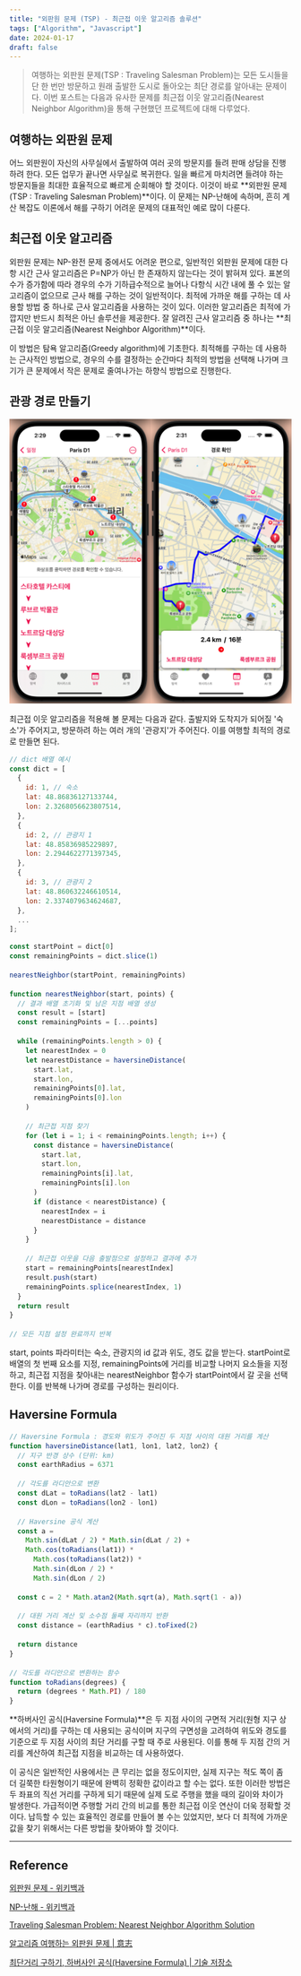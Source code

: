 ```yaml
---
title: "외판원 문제 (TSP) - 최근접 이웃 알고리즘 솔루션"
tags: ["Algorithm", "Javascript"]
date: 2024-01-17
draft: false
---
```


> 여행하는 외판원 문제(TSP : Traveling Salesman Problem)는 모든 도시들을 단 한 번만 방문하고 원래 출발한 도시로 돌아오는 최단 경로를 알아내는 문제이다. 이번 포스트는 다음과 유사한 문제를 최근접 이웃 알고리즘(Nearest Neighbor Algorithm)을 통해 구현했던 프로젝트에 대해 다루었다.

## 여행하는 외판원 문제

어느 외판원이 자신의 사무실에서 출발하여 여러 곳의 방문지를 들려 판매 상담을 진행하려 한다. 모든 업무가 끝나면 사무실로 복귀한다. 일을 빠르게 마치려면 들려야 하는 방문지들을 최대한 효율적으로 빠르게 순회해야 할 것이다. 이것이 바로 **외판원 문제(TSP : Traveling Salesman Problem)**이다. 이 문제는 NP-난해에 속하며, 흔히 계산 복잡도 이론에서 해를 구하기 어려운 문제의 대표적인 예로 많이 다룬다.

## 최근접 이웃 알고리즘

외판원 문제는 NP-완전 문제 중에서도 어려운 편으로, 일반적인 외판원 문제에 대한 다항 시간 근사 알고리즘은 P=NP가 아닌 한 존재하지 않는다는 것이 밝혀져 있다. 표본의 수가 증가함에 따라 경우의 수가 기하급수적으로 늘어나 다항식 시간 내에 풀 수 있는 알고리즘이 없으므로 근사 해를 구하는 것이 일반적이다. 최적에 가까운 해를 구하는 데 사용할 방법 중 하나로 근사 알고리즘을 사용하는 것이 있다. 이러한 알고리즘은 최적에 가깝지만 반드시 최적은 아닌 솔루션을 제공한다. 잘 알려진 근사 알고리즘 중 하나는 **최근접 이웃 알고리즘(Nearest Neighbor Algorithm)**이다.

이 방법은 탐욕 알고리즘(Greedy algorithm)에 기초한다. 최적해를 구하는 데 사용하는 근사적인 방법으로, 경우의 수를 결정하는 순간마다 최적의 방법을 선택해 나가며 크기가 큰 문제에서 작은 문제로 줄여나가는 하향식 방법으로 진행한다.

## 관광 경로 만들기

<img alt='ui01' src='https://raw.githubusercontent.com/yhuj79/blog-assets/main/240117/ui01.png'>

최근접 이웃 알고리즘을 적용해 볼 문제는 다음과 같다. 출발지와 도착지가 되어질 '숙소'가 주어지고, 방문하려 하는 여러 개의 '관광지'가 주어진다. 이를 여행할 최적의 경로로 만들면 된다.

```javascript
// dict 배열 예시
const dict = [
  {
    id: 1, // 숙소
    lat: 48.86836127133744,
    lon: 2.3268056623807514,
  },
  {
    id: 2, // 관광지 1
    lat: 48.85836985229897,
    lon: 2.2944622771397345,
  },
  {
    id: 3, // 관광지 2
    lat: 48.860632246610514,
    lon: 2.3374079634624687,
  },
  ...
];
```

```javascript
const startPoint = dict[0]
const remainingPoints = dict.slice(1)

nearestNeighbor(startPoint, remainingPoints)

function nearestNeighbor(start, points) {
  // 결과 배열 초기화 및 남은 지점 배열 생성
  const result = [start]
  const remainingPoints = [...points]

  while (remainingPoints.length > 0) {
    let nearestIndex = 0
    let nearestDistance = haversineDistance(
      start.lat,
      start.lon,
      remainingPoints[0].lat,
      remainingPoints[0].lon
    )

    // 최근접 지점 찾기
    for (let i = 1; i < remainingPoints.length; i++) {
      const distance = haversineDistance(
        start.lat,
        start.lon,
        remainingPoints[i].lat,
        remainingPoints[i].lon
      )
      if (distance < nearestDistance) {
        nearestIndex = i
        nearestDistance = distance
      }
    }

    // 최근접 이웃을 다음 출발점으로 설정하고 결과에 추가
    start = remainingPoints[nearestIndex]
    result.push(start)
    remainingPoints.splice(nearestIndex, 1)
  }
  return result
}

// 모든 지점 설정 완료까지 반복
```

start, points 파라미터는 숙소, 관광지의 id 값과 위도, 경도 값을 받는다. startPoint로 배열의 첫 번째 요소를 지정, remainingPoints에 거리를 비교할 나머지 요소들을 지정하고, 최근접 지점을 찾아내는 nearestNeighbor 함수가 startPoint에서 갈 곳을 선택한다. 이를 반복해 나가며 경로를 구성하는 원리이다.

## Haversine Formula

```javascript
// Haversine Formula : 경도와 위도가 주어진 두 지점 사이의 대원 거리를 계산
function haversineDistance(lat1, lon1, lat2, lon2) {
  // 지구 반경 상수 (단위: km)
  const earthRadius = 6371

  // 각도를 라디안으로 변환
  const dLat = toRadians(lat2 - lat1)
  const dLon = toRadians(lon2 - lon1)

  // Haversine 공식 계산
  const a =
    Math.sin(dLat / 2) * Math.sin(dLat / 2) +
    Math.cos(toRadians(lat1)) *
      Math.cos(toRadians(lat2)) *
      Math.sin(dLon / 2) *
      Math.sin(dLon / 2)

  const c = 2 * Math.atan2(Math.sqrt(a), Math.sqrt(1 - a))

  // 대원 거리 계산 및 소수점 둘째 자리까지 반환
  const distance = (earthRadius * c).toFixed(2)

  return distance
}

// 각도를 라디안으로 변환하는 함수
function toRadians(degrees) {
  return (degrees * Math.PI) / 180
}
```

**하버사인 공식(Haversine Formula)**은 두 지점 사이의 구면적 거리(원형 지구 상에서의 거리)를 구하는 데 사용되는 공식이며 지구의 구면성을 고려하여 위도와 경도를 기준으로 두 지점 사이의 최단 거리를 구할 때 주로 사용된다. 이를 통해 두 지점 간의 거리를 계산하여 최근접 지점을 비교하는 데 사용하였다.

이 공식은 일반적인 사용에서는 큰 무리는 없을 정도이지만, 실제 지구는 적도 쪽이 좀 더 길쭉한 타원형이기 때문에 완벽히 정확한 값이라고 할 수는 없다. 또한 이러한 방법은 두 좌표의 직선 거리를 구하게 되기 때문에 실제 도로 주행을 했을 때의 길이와 차이가 발생한다. 가급적이면 주행할 거리 간의 비교를 통한 최근접 이웃 연산이 더욱 정확할 것이다. 납득할 수 있는 효율적인 경로를 만들어 볼 수는 있었지만, 보다 더 최적에 가까운 값을 찾기 위해서는 다른 방법을 찾아봐야 할 것이다.

---

## Reference

[외판원 문제 - 위키백과](https://ko.wikipedia.org/wiki/%EC%99%B8%ED%8C%90%EC%9B%90_%EB%AC%B8%EC%A0%9C)

[NP-난해 - 위키백과](https://ko.wikipedia.org/wiki/NP-%EB%82%9C%ED%95%B4)

[Traveling Salesman Problem: Nearest Neighbor Algorithm Solution](https://blog.devgenius.io/traveling-salesman-problem-nearest-neighbor-algorithm-solution-e78399d0ab0c)

[알고리즘 여행하는 외판원 문제 | 意志](https://gwnuysw.github.io/jekyll/update/2018/04/06/algorithm.html)

[최단거리 구하기, 하버사인 공식(Haversine Formula) | 기술 저장소](https://kayuse88.github.io/haversine/)
